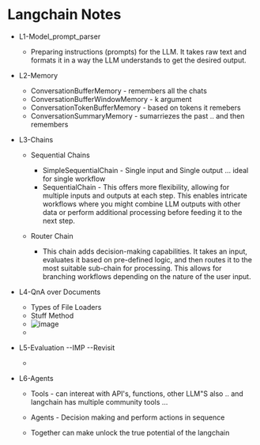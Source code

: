 
# Langchain Notes




* L1-Model_prompt_parser


    * Preparing instructions (prompts) for the LLM. It takes raw text and formats it in a way the LLM understands to get the desired output.
* L2-Memory

    * ConversationBufferMemory - remembers all the chats 
    * ConversationBufferWindowMemory - k argument
    * ConversationTokenBufferMemory - based on tokens it remebers
    * ConversationSummaryMemory  -  sumarriezes the past .. and then remembers 

* L3-Chains
    * Sequential Chains
        * SimpleSequentialChain - Single input and Single output ... ideal for single workflow 
        * SequentialChain - This offers more flexibility, allowing for multiple inputs and outputs at each step. This enables intricate workflows where you might combine LLM outputs with other data or perform additional processing before feeding it to the next step.
    * Router Chain
        
        - This chain adds decision-making capabilities. It takes an input, evaluates it based on pre-defined logic, and then routes it to the most suitable sub-chain for processing. This allows for branching workflows depending on the nature of the user input.


* L4-QnA over Documents 

    * Types of File Loaders
    * Stuff Method
    *  ![image](https://github.com/nikhilkumarreddy59/langchain/assets/96858425/a1219a32-129e-45de-a3de-c73baa271986)
    * 

* L5-Evaluation --IMP --Revisit

    * 


* L6-Agents

    * Tools - can intereat with API's, functions, other LLM"S also .. and langchain has multiple community tools ... 
    * Agents - Decision making and perform actions in sequence 

    * Together can make unlock the true potential of the langchain 



